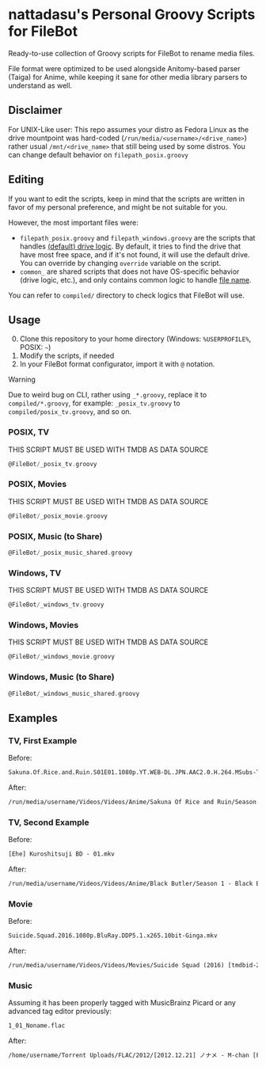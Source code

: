 <!-- markdownlint-disable MD033 -->
# nattadasu's Personal Groovy Scripts for FileBot

Ready-to-use collection of Groovy scripts for FileBot to rename media files.

File format were optimized to be used alongside Anitomy-based parser (Taiga)
for Anime, while keeping it sane for other media library parsers to understand
as well.

## Disclaimer

For UNIX-Like user: This repo assumes your distro as Fedora Linux as the drive
mountpoint was hard-coded (`/run/media/<username>/<drive_name>`) rather usual
`/mnt/<drive_name>` that still being used by some distros. You can change
default behavior on `filepath_posix.groovy`

## Editing

If you want to edit the scripts, keep in mind that the scripts are written in
favor of my personal preference, and might be not suitable for you.

However, the most important files were:

* `filepath_posix.groovy` and `filepath_windows.groovy` are the scripts that
  handles <u>(default) drive logic</u>. By default, it tries to find the drive
  that have most free space, and if it's not found, it will use the default
  drive. You can override by changing `override` variable on the script.
* `common_` are shared scripts that does not have OS-specific behavior (drive
  logic, etc.), and only contains common logic to handle <u>file name</u>.

You can refer to `compiled/` directory to check logics that FileBot will use.

## Usage

0. Clone this repository to your home directory (Windows: `%USERPROFILE%`,
   POSIX: `~`)
1. Modify the scripts, if needed
2. In your FileBot format configurator, import it with `@` notation.

> [!WARNING]
>
> Due to weird bug on CLI, rather using `_*.groovy`, replace it to `compiled/*.groovy`,
> for example: `_posix_tv.groovy` to `compiled/posix_tv.groovy`, and so on.

### POSIX, TV

THIS SCRIPT MUST BE USED WITH TMDB AS DATA SOURCE

```groovy
@FileBot/_posix_tv.groovy
```

### POSIX, Movies

THIS SCRIPT MUST BE USED WITH TMDB AS DATA SOURCE

```groovy
@FileBot/_posix_movie.groovy
```

### POSIX, Music (to Share)

```groovy
@FileBot/_posix_music_shared.groovy
```

### Windows, TV

THIS SCRIPT MUST BE USED WITH TMDB AS DATA SOURCE

```groovy
@FileBot/_windows_tv.groovy
```

### Windows, Movies

THIS SCRIPT MUST BE USED WITH TMDB AS DATA SOURCE

```groovy
@FileBot/_windows_movie.groovy
```

### Windows, Music (to Share)

```groovy
@FileBot/_windows_music_shared.groovy
```

## Examples

### TV, First Example

Before:

```txt
Sakuna.Of.Rice.and.Ruin.S01E01.1080p.YT.WEB-DL.JPN.AAC2.0.H.264.MSubs-TH.mkv
```

After:

```txt
/run/media/username/Videos/Videos/Anime/Sakuna Of Rice and Ruin/Season 1/[TH] Sakuna Of Rice and Ruin - S01E01 - Episode 1 [YT.WEB-DL 1920x1080 AVC 8Bit, AAC 2.0, Multi-Subs (ENG ZHO IND MSA THA ...)][38F1CEF4].mkv
```

### TV, Second Example

Before:

```txt
[Ehe] Kuroshitsuji BD - 01.mkv
```

After:

```txt
/run/media/username/Videos/Videos/Anime/Black Butler/Season 1 - Black Butler/[Ehe] Black Butler - S01E01 - His Butler, Able [BD 1280x720 AVC 10Bit, AAC 2.0][9FA9EEFC].mkv
```

### Movie

Before:

```txt
Suicide.Squad.2016.1080p.BluRay.DDP5.1.x265.10bit-Ginga.mkv
```

After:

```txt
/run/media/username/Videos/Videos/Movies/Suicide Squad (2016) [tmdbid-297761]/[Ginga] Suicide Squad [BluRay 1920x1080 HEVC 10Bit, EAC3 DD 5.1][EF045D2F].mkv
```

### Music

Assuming it has been properly tagged with MusicBrainz Picard or any advanced
tag editor previously:

```txt
1_01_Noname.flac
```

After:

```txt
/home/username/Torrent Uploads/FLAC/2012/[2012.12.21] ノナメ - M-chan [FLAC 24-48.0 KHz][ABCD-12345]/1-01 ノナメ.flac
```
